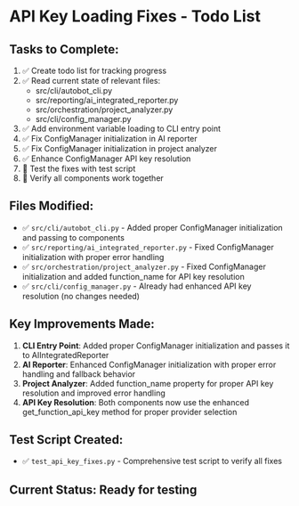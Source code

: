 # API Key Loading Fixes - Todo List

## Tasks to Complete:
1. ✅ Create todo list for tracking progress
2. ✅ Read current state of relevant files:
   - src/cli/autobot_cli.py
   - src/reporting/ai_integrated_reporter.py  
   - src/orchestration/project_analyzer.py
   - src/cli/config_manager.py
3. ✅ Add environment variable loading to CLI entry point
4. ✅ Fix ConfigManager initialization in AI reporter
5. ✅ Fix ConfigManager initialization in project analyzer
6. ✅ Enhance ConfigManager API key resolution
7. 🔄 Test the fixes with test script
8. 🔄 Verify all components work together

## Files Modified:
- ✅ `src/cli/autobot_cli.py` - Added proper ConfigManager initialization and passing to components
- ✅ `src/reporting/ai_integrated_reporter.py` - Fixed ConfigManager initialization with proper error handling
- ✅ `src/orchestration/project_analyzer.py` - Fixed ConfigManager initialization and added function_name for API key resolution
- ✅ `src/cli/config_manager.py` - Already had enhanced API key resolution (no changes needed)

## Key Improvements Made:
1. **CLI Entry Point**: Added proper ConfigManager initialization and passes it to AIIntegratedReporter
2. **AI Reporter**: Enhanced ConfigManager initialization with proper error handling and fallback behavior
3. **Project Analyzer**: Added function_name property for proper API key resolution and improved error handling
4. **API Key Resolution**: Both components now use the enhanced get_function_api_key method for proper provider selection

## Test Script Created:
- ✅ `test_api_key_fixes.py` - Comprehensive test script to verify all fixes

## Current Status: Ready for testing